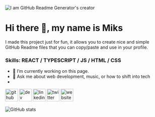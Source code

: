 ![I am GitHub Readme Generator's creator](https://pbs.twimg.com/profile_banners/296933146/1646970361/1500x500)
# Hi there 👋, my name is Miks
I made this project just for fun, it allows you to create nice and simple GitHub Readme files that you can copy/paste and use in your profile.

### Skills: REACT / TYPESCRIPT / JS / HTML / CSS

- 🔭 I’m currently working on this page. 
- 💬 Ask me about web development, music, or how to shift into tech
- 
[<img src='https://cdn.jsdelivr.net/npm/simple-icons@3.0.1/icons/github.svg' alt='github' height='40'>](https://github.com/mikskywalker)  [<img src='https://cdn.jsdelivr.net/npm/simple-icons@3.0.1/icons/hashnode.svg' alt='dev' height='40'>](@mikscasal)  [<img src='https://cdn.jsdelivr.net/npm/simple-icons@3.0.1/icons/linkedin.svg' alt='linkedin' height='40'>](https://www.linkedin.com/in/mikscasal/)  [<img src='https://cdn.jsdelivr.net/npm/simple-icons@3.0.1/icons/twitter.svg' alt='twitter' height='40'>](https://twitter.com/mikscasal)  [<img src='https://cdn.jsdelivr.net/npm/simple-icons@3.0.1/icons/icloud.svg' alt='website' height='40'>](https://mikskywalker.github.io/portfolio/)  

![GitHub stats](https://github-readme-stats.vercel.app/api?username=mikskywalker&show_icons=true)  

